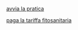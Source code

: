 [avvia la pratica](https://serviziinrete.regione.umbria.it/)

[paga la tariffa fitosanitaria](https://serviziinrete.regione.umbria.it/)
